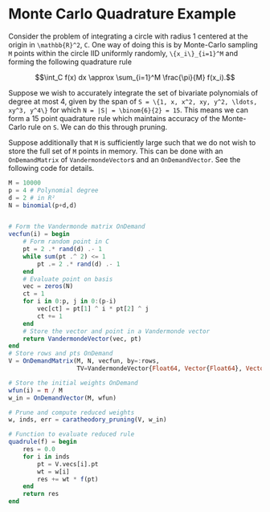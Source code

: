 # Monte Carlo Quadrature Example

Consider the problem of integrating a circle with radius 1 centered at the origin in ``\mathbb{R}^2``, ``C``. One way of doing this is by Monte-Carlo sampling ``M`` points within the circle IID uniformly randomly, ``\{x_i\}_{i=1}^M`` and forming the following quadrature rule
```math
\int_C f(x) dx \approx \sum_{i=1}^M \frac{\pi}{M} f(x_i).
```
Suppose we wish to accurately integrate the set of bivariate polynomials of degree at most 4, given by the span of ``S = \{1, x, x^2, xy, y^2, \ldots, xy^3, y^4\}`` for which ``N = |S| = \binom{6}{2} = 15``. This means we can form a 15 point quadrature rule which maintains accuracy of the Monte-Carlo rule on ``S``. We can do this through pruning.

Suppose additionally that ``M`` is sufficiently large such that we do not wish to store the full set of ``M`` points in memory. This can be done with an `OnDemandMatrix` of `VandermondeVector`s and an `OnDemandVector`. See the following code for details.

```julia
M = 10000
p = 4 # Polynomial degree
d = 2 # in R²
N = binomial(p+d,d)


# Form the Vandermonde matrix OnDemand
vecfun(i) = begin
    # Form random point in C
    pt = 2 .* rand(d) .- 1
    while sum(pt .^ 2) <= 1
        pt .= 2 .* rand(d) .- 1
    end
    # Evaluate point on basis
    vec = zeros(N)
    ct = 1
    for i in 0:p, j in 0:(p-i)
        vec[ct] = pt[1] ^ i * pt[2] ^ j
        ct += 1
    end
    # Store the vector and point in a Vandermonde vector
    return VandermondeVector(vec, pt)
end
# Store rows and pts OnDemand
V = OnDemandMatrix(M, N, vecfun, by=:rows, 
                   TV=VandermondeVector{Float64, Vector{Float64}, Vector{Float64}})

# Store the initial weights OnDemand
wfun(i) = π / M
w_in = OnDemandVector(M, wfun)

# Prune and compute reduced weights
w, inds, err = caratheodory_pruning(V, w_in)

# Function to evaluate reduced rule
quadrule(f) = begin
    res = 0.0
    for i in inds
        pt = V.vecs[i].pt
        wt = w[i]
        res += wt * f(pt)
    end
    return res
end
```